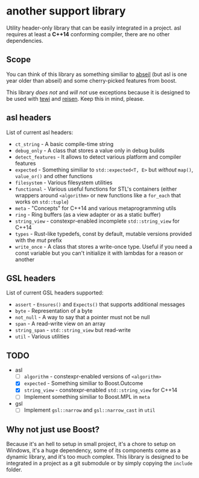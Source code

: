 # another support library

Utility header-only library that can be easily integrated in a project.
asl requires at least a **C++14** conforming compiler, there are no other
dependencies.

## Scope

You can think of this library as something similiar to
[abseil](https://github.com/abseil/abseil-cpp) (but asl is one year older than
abseil) and some cherry-picked features from boost.

This library _does not_ and _will not_ use exceptions because it is designed to
be used with [tewi](https://github.com/andry-dev/tewi) and
[reisen](https://github.com/andry-dev/reisen). Keep this in mind, please.

## asl headers

List of current asl headers:

 * `ct_string` - A basic compile-time string
 * `debug_only` - A class that stores a value only in debug builds
 * `detect_features` - It allows to detect various platform and compiler
                       features
 * `expected` - Something similiar to `std::expected<T, E>` but _without_
                `map()`, `value_or()` and other functions
 * `filesystem` - Various filesystem utilities
 * `functional` - Various useful functions for STL's containers (either
                  wrappers around `<algorithm>` or new functions like a
                  `for_each` that works on `std::tuple`)
 * `meta` - "Concepts" for C++14 and various metaprogramming utils
 * `ring` - Ring buffers (as a view adapter or as a static buffer)
 * `string_view` - constexpr-enabled incomplete `std::string_view` for C++14
 * `types` - Rust-like typedefs, const by default, mutable versions provided
             with the *mut* prefix
 * `write_once` - A class that stores a write-once type. Useful if you need
                  a const variable but you can't initialize it with lambdas
                  for a reason or another

## GSL headers

List of current GSL headers supported:

 * `assert` - `Ensures()` and `Expects()` that supports additional messages
 * `byte` - Representation of a byte
 * `not_null` - A way to say that a pointer must not be null
 * `span` - A read-write view on an array
 * `string_span` - `std::string_view` but read-write
 * `util` - Various utilities

## TODO

 * asl
    - [ ] `algorithm` - constexpr-enabled versions of `<algorithm>`
    - [x] `expected` - Something similiar to Boost.Outcome
    - [x] `string_view` - constexpr-enabled `std::string_view` for C++14
    - [ ] Implement something similiar to Boost.MPL in `meta`
 * gsl
    - [ ] Implement `gsl::narrow` and `gsl::narrow_cast` in `util`

## Why not just use Boost?

Because it's an hell to setup in small project, it's a chore to setup on
Windows, it's a huge dependency, some of its components come as a dynamic
library, and it's too much complex.
This library is designed to be integrated in a project as a git submodule or by
simply copying the `include` folder.
